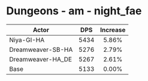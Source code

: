 # Dungeons - am - night_fae
| Actor | DPS | Increase |
|---|:---:|:---:|
|Niya-GI-HA|5434|5.86%|
|Dreamweaver-SB-HA|5276|2.79%|
|Dreamweaver-HA_DE|5267|2.61%|
|Base|5133|0.00%|
